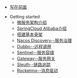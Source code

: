 <!-- docs/_sidebar.md -->
* [写在前面](README.md)
- Getting started
  - [微服务架构介绍](microserver.md)
  - [SpringCloud Alibaba介绍](springcloudAlibaba.md)
  - [搭建基本骨架](architect.md)
  - [Nacos Discovery--服务治理](nacos.md)
  - [Dubbo--远程调用](dubbo.md)
  - [Sentinel--服务容错](sentinel.md)
  - [Gateway--服务网关](gateway.md)
  - [Sleuth--链路追踪](sleuth.md)
  - [Rocketmq--消息驱动](rocketmq.md)